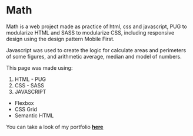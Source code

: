 # Math

Math is a web project made as practice of html, css and javascript, PUG to modularize HTML and SASS to modularize CSS, including responsive design using the design pattern Mobile First.

Javascript was used to create the logic for calculate areas and perimeters of some figures, and arithmetic average, median and model of numbers.

This page was made using:

1. HTML - PUG
2. CSS - SASS
3. JAVASCRIPT

- Flexbox
- CSS Grid
- Semantic HTML


You can take a look of my portfolio [**here**](https://julianlizarazo.github.io/Matematicas/ "here")